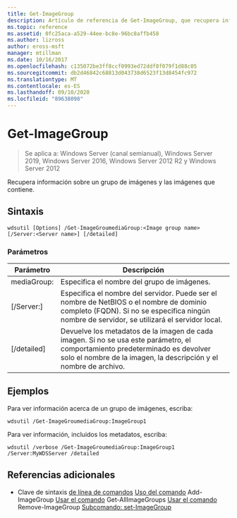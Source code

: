 ```yaml
---
title: Get-ImageGroup
description: Artículo de referencia de Get-ImageGroup, que recupera información sobre un grupo de imágenes y las imágenes que hay en él.
ms.topic: reference
ms.assetid: 0fc25aca-a529-44ee-bc8e-96bc8affb458
ms.author: lizross
author: eross-msft
manager: mtillman
ms.date: 10/16/2017
ms.openlocfilehash: c135072be3ff8ccf0993ed72ddf8f079f1d88c05
ms.sourcegitcommit: db2d46842c68813d043738d6523f13d8454fc972
ms.translationtype: MT
ms.contentlocale: es-ES
ms.lasthandoff: 09/10/2020
ms.locfileid: "89638098"
---
```

# <a name="get-imagegroup"></a>Get-ImageGroup

> Se aplica a: Windows Server (canal semianual), Windows Server 2019, Windows Server 2016, Windows Server 2012 R2 y Windows Server 2012

Recupera información sobre un grupo de imágenes y las imágenes que contiene.

## <a name="syntax"></a>Sintaxis
```
wdsutil [Options] /Get-ImageGroumediaGroup:<Image group name> [/Server:<Server name>] [/detailed]
```
### <a name="parameters"></a>Parámetros
|Parámetro|Descripción|
|-------|--------|
mediaGroup:<Image group name>|Especifica el nombre del grupo de imágenes.|
|[/Server:<Server name>]|Especifica el nombre del servidor. Puede ser el nombre de NetBIOS o el nombre de dominio completo (FQDN). Si no se especifica ningún nombre de servidor, se utilizará el servidor local.|
|[/detailed]|Devuelve los metadatos de la imagen de cada imagen. Si no se usa este parámetro, el comportamiento predeterminado es devolver solo el nombre de la imagen, la descripción y el nombre de archivo.|
## <a name="examples"></a>Ejemplos
Para ver información acerca de un grupo de imágenes, escriba:
```
wdsutil /Get-ImageGroumediaGroup:ImageGroup1
```
Para ver información, incluidos los metadatos, escriba:
```
wdsutil /verbose /Get-ImageGroumediaGroup:ImageGroup1 /Server:MyWDSServer /detailed
```
## <a name="additional-references"></a>Referencias adicionales
- Clave de sintaxis [de línea de comandos](command-line-syntax-key.md) 
 [Uso del comando](using-the-add-imagegroup-command.md) 
 Add-ImageGroup [Usar el comando](using-the-get-allimagegroups-command.md) 
 Get-AllImageGroups [Usar el comando](using-the-remove-imagegroup-command.md) 
 Remove-ImageGroup [Subcomando: set-ImageGroup](subcommand-set-imagegroup.md)
